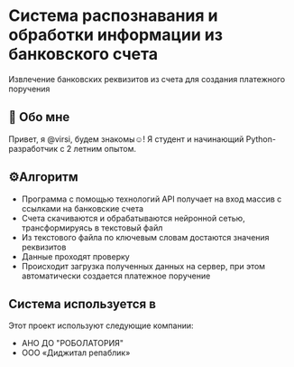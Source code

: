 
# Система распознавания и обработки информации из банковского счета

Извлечение банковских реквизитов из счета для создания платежного поручения


## 🚀 Обо мне
Привет, я @virsi, будем знакомы☺! Я студент и начинающий Python-разработчик с 2 летним опытом.


## ⚙️Алгоритм

- Программа с помощью технологий API получает на вход массив с ссылками на банковские счета
- Счета скачиваются и обрабатываются нейронной сетью, трансформируясь в текстовый файл
- Из текстового файла по ключевым словам достаются значения реквизитов
- Данные проходят проверку
- Происходит загрузка полученных данных на сервер, при этом автоматически создается платежное поручение


## Система используется в 

Этот проект используют следующие компании:

- АНО ДО "РОБОЛАТОРИЯ"
- ООО «Диджитал репаблик»
